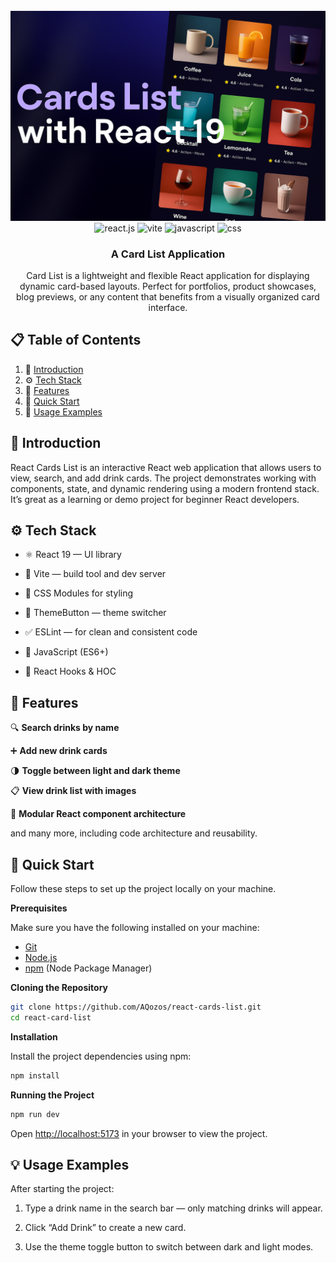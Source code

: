 <div align="center">
  
  <br />
    <a href="https://www.youtube.com/watch?v=dCLhUialKPQ" target="_blank">
      <img src="public/readme/hero.png" alt="Project Banner" width='917px' heigth='262px'>
    </a>
  <br />

  <div>
    <img src="https://img.shields.io/badge/-React_JS-black?style=for-the-badge&logoColor=white&logo=react&color=61DAFB" alt="react.js" />
    <img src="https://img.shields.io/badge/-Vite-black?style=for-the-badge&logoColor=white&logo=vite&color=646CFF" alt="vite" />
    <img src="https://img.shields.io/badge/-JavaScript-black?style=for-the-badge&logoColor=white&logo=javascript&color=F7DF1E" alt="javascript" />
    <img src="https://img.shields.io/badge/-CSS_Modules-black?style=for-the-badge&logoColor=white&logo=css&color=#663399" alt="css" />
  </div>

  <h3 align="center">A Card List Application</h3>

  <div>
    Card List is a lightweight and flexible React application for displaying dynamic card-based layouts. Perfect for portfolios, product showcases, blog previews, or any content that benefits from a visually organized card interface.
  </div>

</div>

## 📋 <a name="table">Table of Contents</a>

1. 🤖 [Introduction](#introduction)
2. ⚙️ [Tech Stack](#tech-stack)
3. 🔋 [Features](#features)
4. 🤸 [Quick Start](#quick-start)
5. 🔗 [Usage Examples](#usage-examples)

## <a name="introduction">🤖 Introduction</a>

React Cards List is an interactive React web application that allows users to view, search, and add drink cards.
The project demonstrates working with components, state, and dynamic rendering using a modern frontend stack.
It’s great as a learning or demo project for beginner React developers.

## <a name="tech-stack">⚙️ Tech Stack</a>

- ⚛️ React 19 — UI library

- 🧩 Vite — build tool and dev server

- 💅 CSS Modules for styling

- 🌙 ThemeButton — theme switcher

- ✅ ESLint — for clean and consistent code

- 🔧 JavaScript (ES6+)

- 🧠 React Hooks & HOC

## <a name="features">🔋 Features</a>

🔍 **Search drinks by name**

➕ **Add new drink cards**

🌗 **Toggle between light and dark theme**

📋 **View drink list with images**

🧱 **Modular React component architecture**

and many more, including code architecture and reusability.

## <a name="quick-start">🤸 Quick Start</a>

Follow these steps to set up the project locally on your machine.

**Prerequisites**

Make sure you have the following installed on your machine:

- [Git](https://git-scm.com/)
- [Node.js](https://nodejs.org/en)
- [npm](https://www.npmjs.com/) (Node Package Manager)

**Cloning the Repository**

```bash
git clone https://github.com/AQozos/react-cards-list.git
cd react-card-list

```

**Installation**

Install the project dependencies using npm:

```bash
npm install
```

**Running the Project**

```bash
npm run dev
```

Open [http://localhost:5173](http://localhost:5173) in your browser to view the project.

## <a name="usage-examples">💡 Usage Examples</a>

After starting the project:

1. Type a drink name in the search bar — only matching drinks will appear.

2. Click “Add Drink” to create a new card.

3. Use the theme toggle button to switch between dark and light modes.
